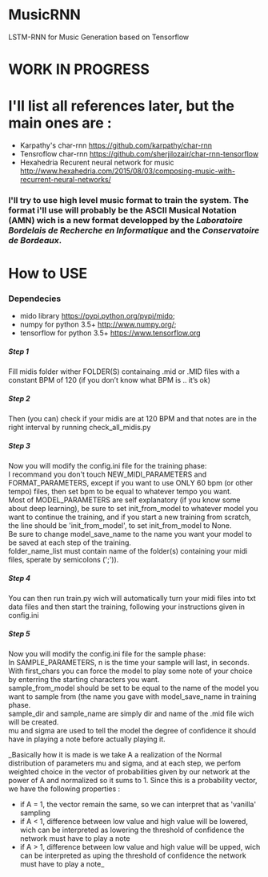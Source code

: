 # MusicRNN
LSTM-RNN for Music Generation based on Tensorflow

# WORK IN PROGRESS

# I'll list all references later, but the main ones are :
* Karpathy's char-rnn https://github.com/karpathy/char-rnn  
* Tensroflow char-rnn https://github.com/sherjilozair/char-rnn-tensorflow  
* Hexahedria Recurent neural network for music http://www.hexahedria.com/2015/08/03/composing-music-with-recurrent-neural-networks/  

### I'll try to use high level music format to train the system.  The format i'll use will probably be the ASCII Musical Notation (AMN) wich is a new format developped by the _Laboratoire Bordelais de Recherche en Informatique_ and the _Conservatoire de Bordeaux_.  

# How to USE

### Dependecies

* mido library https://pypi.python.org/pypi/mido;  
* numpy for python 3.5+ http://www.numpy.org/;  
* tensorflow for python 3.5+ https://www.tensorflow.org  

##### Step 1
Fill midis folder wither FOLDER(S) containaing .mid or .MID files with a constant BPM of 120 (if you don’t know what BPM is .. it’s ok)

##### Step 2
Then (you can) check if your midis are at 120 BPM and that notes are in the right interval by running check_all_midis.py

##### Step 3
Now you will modify the config.ini file for the training phase:  
I recommand you don't touch NEW\_MIDI\_PARAMETERS and FORMAT\_PARAMETERS, except if you want to use ONLY 60 bpm (or other tempo) files, then set bpm to be equal to whatever tempo you want.  
Most of MODEL\_PARAMETERS are self explanatory (if you know some about deep learning), be sure to set init\_from\_model to whatever model you want to continue the training, and if you start a new training from scratch, the line should be 'init\_from\_model', to set init\_from\_model to None.  
Be sure to change model\_save\_name to the name you want your model to be saved at each step of the training.   
folder\_name\_list must contain name of the folder(s) containing your midi files, sperate by semicolons (';')).  

##### Step 4
You can then run train.py wich will automatically turn your midi files into txt data files and then start the training, following your instructions given in config.ini

##### Step 5
Now you will modify the config.ini file for the sample phase:   
In SAMPLE\_PARAMETERS, n is the time your sample will last, in seconds.   
With first\_chars you can force the model to play some note of your choice by enterring the starting characters you want.   
sample\_from\_model should be set to be equal to the name of the model you want to sample from (the name you gave with model\_save\_name in training phase.   
sample\_dir and sample\_name are simply dir and name of the .mid file wich will be created.   
mu and sigma are used to tell the model the degree of confidence it should have in playing a note before actually playing it.   

_Basically how it is made is we take A a realization of the Normal distribution of parameters mu and sigma, and at each step, we        perfom weighted choice in the vector of probabilities given by our network at the power of A and normalized so it sums to 1. Since      this is a probability vector, we have the following properties :   
* if A = 1, the vector remain the same, so we can interpret that as 'vanilla' sampling   
* if A < 1, difference between low value and high value will be lowered, wich can be interpreted as lowering the threshold of          confidence the network must have to play a note  
* if A > 1, difference between low value and high value will be upped, wich can be interpreted as uping the threshold of             confidence the network must have to play a note_  
